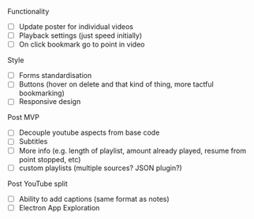 Functionality

- [ ] Update poster for individual videos
- [ ] Playback settings (just speed initially)
- [ ] On click bookmark go to point in video

Style

- [ ] Forms standardisation
- [ ] Buttons (hover on delete and that kind of thing, more tactful bookmarking)
- [ ] Responsive design

Post MVP

- [ ] Decouple youtube aspects from base code
- [ ] Subtitles
- [ ] More info (e.g. length of playlist, amount already played, resume from point stopped, etc)
- [ ] custom playlists (multiple sources? JSON plugin?)

Post YouTube split

- [ ] Ability to add captions (same format as notes)
- [ ] Electron App Exploration

